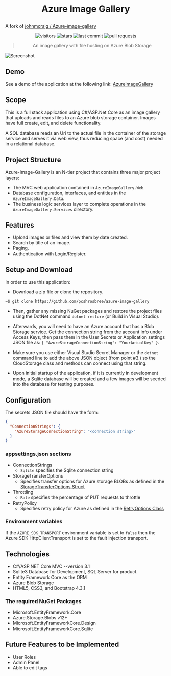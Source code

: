 <h1 align="center">

Azure Image Gallery

</h1>

A fork of [johnmcraig / Azure-image-gallery](https://github.com/johnmcraig/Azure-image-gallery)

<div align="center">

![visitors](https://vistr.dev/badge?repo=johnmcraig.Azure-image-gallery)
![stars](https://img.shields.io/github/stars/johnmcraig/Azure-image-gallery?style=flat-square&cacheSeconds=604800)
![last commit](https://img.shields.io/github/last-commit/johnmcraig/Azure-image-gallery?style=flat-square&cacheSeconds=86400)
![pull requests](https://img.shields.io/github/issues-pr/johnmcraig/Azure-image-gallery?color=0088ff)

</div>

<div align="center">

> An image gallery with file hosting on Azure Blob Storage

</div>

![Screenshot](resources/ImageGallery.png)

## Demo

See a demo of the application at the following link: [AzureImageGallery](https://azureimagegallery.azurewebsites.net/)

## Scope

This is a full stack application using C#/ASP.Net Core as an image gallery that uploads and reads files to an Azure blob storage container. Images have full create, edit, and delete functionality.

A SQL database reads an Uri to the actual file in the container of the storage service and serves it via web view, thus reducing space (and cost) needed in a relational database.

## Project Structure

Azure-Image-Gallery is an N-tier project that contains three major project layers:

- The MVC web application contained in `AzureImageGallery.Web`.
- Database configuration, interfaces, and entities in the `AzureImageGallery.Data`.
- The business logic services layer to complete operations in the `AzureImageGallery.Services` directory.  

## Features

- Upload images or files and view them by date created.
- Search by title of an image.
- Paging.
- Authentication with Login/Register.

## Setup and Download

In order to use this application:

- Download a zip file or clone the repository.

```bash
~$ git clone https://github.com/pcshrosbree/azure-image-gallery
```

- Then, gather any missing NuGet packages and restore the project files using the DotNet command `dotnet restore` (or Build in Visual Studio).

- Afterwards, you will need to have an Azure account that has a Blob Storage service. Get the connection string from the account info under Access Keys, then pass them in the User Secrets or Application settings JSON file as:
`{ "AzureStorageConnectionString": "YourActualKey" }`.

- Make sure you use either Visual Studio Secret Manager or the `dotnet` command line to add the above JSON object (from point #3.) so the CloudStorage class and methods can connect using that string.

- Upon initial startup of the application, if it is currently in development mode, a Sqlite database will be created and a few images will be seeded into the database for testing purposes.

## Configuration

The secrets JSON file should have the form:

```json
{
  "ConnectionStrings": {
    "AzureStorageConnectionString": "<connection string>"
  }
}
```

### **appsettings.json sections**

- ConnectionStrings
   - `Sqlite` specifies the Sqlite connection string
- StorageTransferOptions
   - Specifies transfer options for Azure storage BLOBs as defined in the [StorageTransferOptions Struct](https://docs.microsoft.com/en-us/dotnet/api/azure.storage.storagetransferoptions?view=azure-dotnet)
- Throttling
   - `Rate` specifies the percentage of PUT requests to throttle
- RetryPolicy
   - Specifies retry policy for Azure as defined in the [RetryOptions Class](https://docs.microsoft.com/en-us/dotnet/api/azure.core.retryoptions?view=azure-dotnet)

### Environment variables

If the `AZURE_SDK_TRANSPORT` environment variable is set to `false` then the Azure SDK HttpClientTransport is set to the fault injection transport.

## Technologies

- C#/ASP.NET Core MVC --version 3.1
- Sqlite3 Database for Development, SQL Server for product.
- Entity Framework Core as the ORM
- Azure Blob Storage
- HTML5, CSS3, and Bootstrap 4.3.1

### The required NuGet Packages

- Microsoft.EntityFramework.Core
- Azure.Storage.Blobs v12+
- Microsoft.EntityFrameworkCore.Design
- Microsoft.EntityFrameworkCore.Sqlite

## Future Features to be Implemented

- User Roles
- Admin Panel
- Able to edit tags
